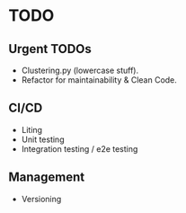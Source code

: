 # TODO

## Urgent TODOs
- Clustering.py (lowercase stuff).
- Refactor for maintainability & Clean Code.

## CI/CD
- Liting
- Unit testing
- Integration testing / e2e testing

## Management
- Versioning

